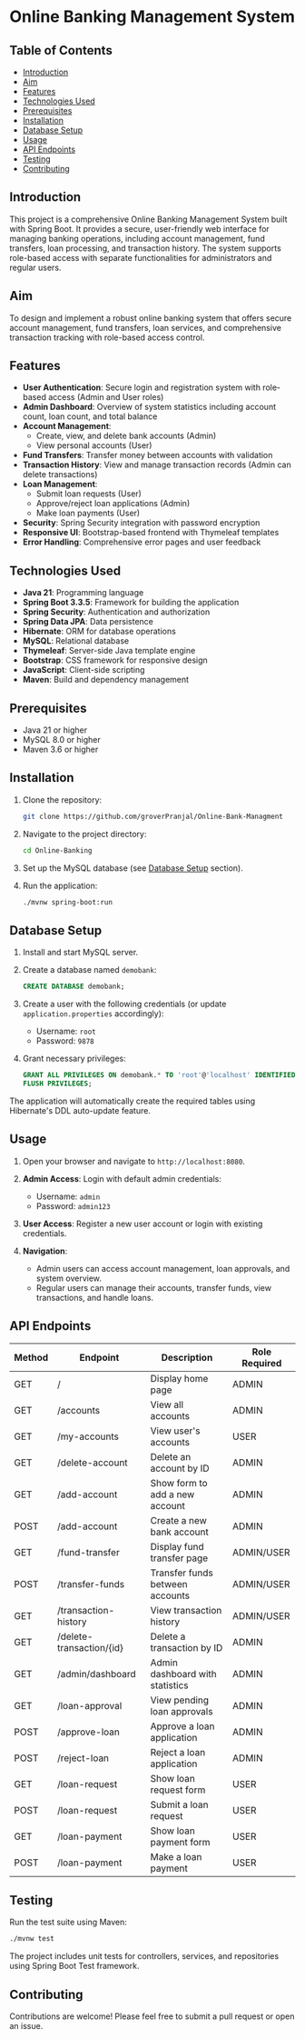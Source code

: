 # Online Banking Management System


## Table of Contents
- [Introduction](#introduction)
- [Aim](#aim)
- [Features](#features)
- [Technologies Used](#technologies-used)
- [Prerequisites](#prerequisites)
- [Installation](#installation)
- [Database Setup](#database-setup)
- [Usage](#usage)
- [API Endpoints](#api-endpoints)
- [Testing](#testing)
- [Contributing](#contributing)

## Introduction
This project is a comprehensive Online Banking Management System built with Spring Boot. It provides a secure, user-friendly web interface for managing banking operations, including account management, fund transfers, loan processing, and transaction history. The system supports role-based access with separate functionalities for administrators and regular users.

## Aim
To design and implement a robust online banking system that offers secure account management, fund transfers, loan services, and comprehensive transaction tracking with role-based access control.

## Features
- **User Authentication**: Secure login and registration system with role-based access (Admin and User roles)
- **Admin Dashboard**: Overview of system statistics including account count, loan count, and total balance
- **Account Management**:
  - Create, view, and delete bank accounts (Admin)
  - View personal accounts (User)
- **Fund Transfers**: Transfer money between accounts with validation
- **Transaction History**: View and manage transaction records (Admin can delete transactions)
- **Loan Management**:
  - Submit loan requests (User)
  - Approve/reject loan applications (Admin)
  - Make loan payments (User)
- **Security**: Spring Security integration with password encryption
- **Responsive UI**: Bootstrap-based frontend with Thymeleaf templates
- **Error Handling**: Comprehensive error pages and user feedback

## Technologies Used
- **Java 21**: Programming language
- **Spring Boot 3.3.5**: Framework for building the application
- **Spring Security**: Authentication and authorization
- **Spring Data JPA**: Data persistence
- **Hibernate**: ORM for database operations
- **MySQL**: Relational database
- **Thymeleaf**: Server-side Java template engine
- **Bootstrap**: CSS framework for responsive design
- **JavaScript**: Client-side scripting
- **Maven**: Build and dependency management

## Prerequisites
- Java 21 or higher
- MySQL 8.0 or higher
- Maven 3.6 or higher

## Installation
1. Clone the repository:
   ```bash
   git clone https://github.com/groverPranjal/Online-Bank-Managment

2. Navigate to the project directory:
   ```bash
   cd Online-Banking
   ```

3. Set up the MySQL database (see [Database Setup](#database-setup) section).

4. Run the application:
   ```bash
   ./mvnw spring-boot:run
   ```

## Database Setup
1. Install and start MySQL server.

2. Create a database named `demobank`:
   ```sql
   CREATE DATABASE demobank;
   ```

3. Create a user with the following credentials (or update `application.properties` accordingly):
   - Username: `root`
   - Password: `9878`

4. Grant necessary privileges:
   ```sql
   GRANT ALL PRIVILEGES ON demobank.* TO 'root'@'localhost' IDENTIFIED BY '9878';
   FLUSH PRIVILEGES;
   ```

The application will automatically create the required tables using Hibernate's DDL auto-update feature.

## Usage
1. Open your browser and navigate to `http://localhost:8080`.

2. **Admin Access**: Login with default admin credentials:
   - Username: `admin`
   - Password: `admin123`

3. **User Access**: Register a new user account or login with existing credentials.

4. **Navigation**:
   - Admin users can access account management, loan approvals, and system overview.
   - Regular users can manage their accounts, transfer funds, view transactions, and handle loans.

## API Endpoints

| Method | Endpoint                      | Description                             | Role Required |
|--------|-------------------------------|-----------------------------------------|---------------|
| GET    | /                             | Display home page                       | ADMIN         |
| GET    | /accounts                     | View all accounts                       | ADMIN         |
| GET    | /my-accounts                  | View user's accounts                    | USER          |
| GET    | /delete-account               | Delete an account by ID                 | ADMIN         |
| GET    | /add-account                  | Show form to add a new account          | ADMIN         |
| POST   | /add-account                  | Create a new bank account               | ADMIN         |
| GET    | /fund-transfer                | Display fund transfer page              | ADMIN/USER    |
| POST   | /transfer-funds               | Transfer funds between accounts         | ADMIN/USER    |
| GET    | /transaction-history          | View transaction history                | ADMIN/USER    |
| GET    | /delete-transaction/{id}      | Delete a transaction by ID              | ADMIN         |
| GET    | /admin/dashboard              | Admin dashboard with statistics         | ADMIN         |
| GET    | /loan-approval                | View pending loan approvals             | ADMIN         |
| POST   | /approve-loan                 | Approve a loan application              | ADMIN         |
| POST   | /reject-loan                  | Reject a loan application               | ADMIN         |
| GET    | /loan-request                 | Show loan request form                  | USER          |
| POST   | /loan-request                 | Submit a loan request                   | USER          |
| GET    | /loan-payment                 | Show loan payment form                  | USER          |
| POST   | /loan-payment                 | Make a loan payment                     | USER          |

## Testing
Run the test suite using Maven:
```bash
./mvnw test
```

The project includes unit tests for controllers, services, and repositories using Spring Boot Test framework.

## Contributing
Contributions are welcome! Please feel free to submit a pull request or open an issue.
